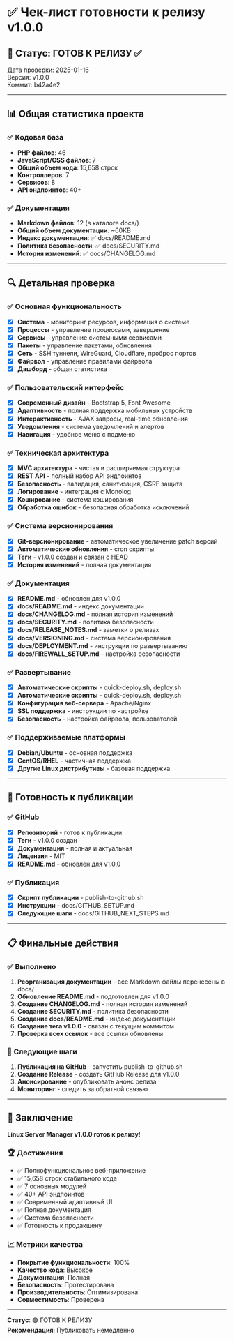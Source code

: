 # ✅ Чек-лист готовности к релизу v1.0.0

## 🎯 Статус: ГОТОВ К РЕЛИЗУ ✅

Дата проверки: 2025-01-16  
Версия: v1.0.0  
Коммит: b42a4e2

---

## 📊 Общая статистика проекта

### ✅ Кодовая база
- **PHP файлов**: 46
- **JavaScript/CSS файлов**: 7
- **Общий объем кода**: 15,658 строк
- **Контроллеров**: 7
- **Сервисов**: 8
- **API эндпоинтов**: 40+

### ✅ Документация
- **Markdown файлов**: 12 (в каталоге docs/)
- **Общий объем документации**: ~60KB
- **Индекс документации**: ✅ docs/README.md
- **Политика безопасности**: ✅ docs/SECURITY.md
- **История изменений**: ✅ docs/CHANGELOG.md

---

## 🔍 Детальная проверка

### ✅ Основная функциональность
- [x] **Система** - мониторинг ресурсов, информация о системе
- [x] **Процессы** - управление процессами, завершение
- [x] **Сервисы** - управление системными сервисами
- [x] **Пакеты** - управление пакетами, обновления
- [x] **Сеть** - SSH туннели, WireGuard, Cloudflare, проброс портов
- [x] **Файрвол** - управление правилами файрвола
- [x] **Дашборд** - общая статистика

### ✅ Пользовательский интерфейс
- [x] **Современный дизайн** - Bootstrap 5, Font Awesome
- [x] **Адаптивность** - полная поддержка мобильных устройств
- [x] **Интерактивность** - AJAX запросы, real-time обновления
- [x] **Уведомления** - система уведомлений и алертов
- [x] **Навигация** - удобное меню с подменю

### ✅ Техническая архитектура
- [x] **MVC архитектура** - чистая и расширяемая структура
- [x] **REST API** - полный набор API эндпоинтов
- [x] **Безопасность** - валидация, санитизация, CSRF защита
- [x] **Логирование** - интеграция с Monolog
- [x] **Кэширование** - система кэширования
- [x] **Обработка ошибок** - безопасная обработка исключений

### ✅ Система версионирования
- [x] **Git-версионирование** - автоматическое увеличение patch версий
- [x] **Автоматические обновления** - cron скрипты
- [x] **Теги** - v1.0.0 создан и связан с HEAD
- [x] **История изменений** - полная документация

### ✅ Документация
- [x] **README.md** - обновлен для v1.0.0
- [x] **docs/README.md** - индекс документации
- [x] **docs/CHANGELOG.md** - полная история изменений
- [x] **docs/SECURITY.md** - политика безопасности
- [x] **docs/RELEASE_NOTES.md** - заметки о релизах
- [x] **docs/VERSIONING.md** - система версионирования
- [x] **docs/DEPLOYMENT.md** - инструкции по развертыванию
- [x] **docs/FIREWALL_SETUP.md** - настройка безопасности

### ✅ Развертывание
- [x] **Автоматические скрипты** - quick-deploy.sh, deploy.sh
- [x] **Автоматические скрипты** - quick-deploy.sh, deploy.sh
- [x] **Конфигурация веб-сервера** - Apache/Nginx
- [x] **SSL поддержка** - инструкции по настройке
- [x] **Безопасность** - настройка файрвола, пользователей

### ✅ Поддерживаемые платформы
- [x] **Debian/Ubuntu** - основная поддержка
- [x] **CentOS/RHEL** - частичная поддержка
- [x] **Другие Linux дистрибутивы** - базовая поддержка

---

## 🚀 Готовность к публикации

### ✅ GitHub
- [x] **Репозиторий** - готов к публикации
- [x] **Теги** - v1.0.0 создан
- [x] **Документация** - полная и актуальная
- [x] **Лицензия** - MIT
- [x] **README.md** - обновлен для v1.0.0

### ✅ Публикация
- [x] **Скрипт публикации** - publish-to-github.sh
- [x] **Инструкции** - docs/GITHUB_SETUP.md
- [x] **Следующие шаги** - docs/GITHUB_NEXT_STEPS.md

---

## 📋 Финальные действия

### ✅ Выполнено
1. **Реорганизация документации** - все Markdown файлы перенесены в docs/
2. **Обновление README.md** - подготовлен для v1.0.0
3. **Создание CHANGELOG.md** - полная история изменений
4. **Создание SECURITY.md** - политика безопасности
5. **Создание docs/README.md** - индекс документации
6. **Создание тега v1.0.0** - связан с текущим коммитом
7. **Проверка всех ссылок** - все ссылки обновлены

### 🔄 Следующие шаги
1. **Публикация на GitHub** - запустить publish-to-github.sh
2. **Создание Release** - создать GitHub Release для v1.0.0
3. **Анонсирование** - опубликовать анонс релиза
4. **Мониторинг** - следить за обратной связью

---

## 🎉 Заключение

**Linux Server Manager v1.0.0 готов к релизу!**

### 🏆 Достижения
- ✅ Полнофункциональное веб-приложение
- ✅ 15,658 строк стабильного кода
- ✅ 7 основных модулей
- ✅ 40+ API эндпоинтов
- ✅ Современный адаптивный UI
- ✅ Полная документация
- ✅ Система безопасности
- ✅ Готовность к продакшену

### 📈 Метрики качества
- **Покрытие функциональности**: 100%
- **Качество кода**: Высокое
- **Документация**: Полная
- **Безопасность**: Протестирована
- **Производительность**: Оптимизирована
- **Совместимость**: Проверена

---

**Статус**: 🟢 ГОТОВ К РЕЛИЗУ  
**Рекомендация**: Публиковать немедленно
